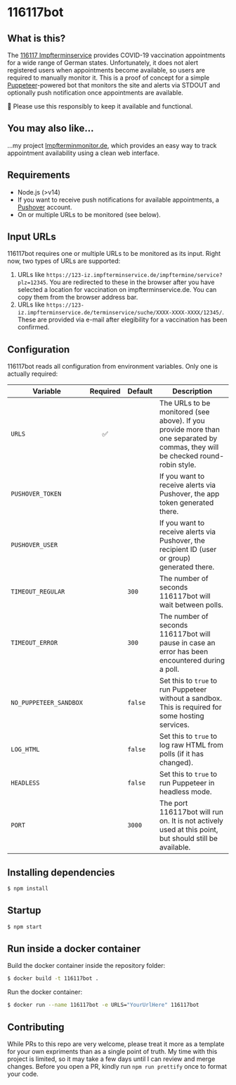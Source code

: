 # 116117bot

## What is this?

The [116117 Impfterminservice](https://www.impfterminservice.de) provides COVID-19 vaccination appointments for a wide range of German states. Unfortunately, it does not alert registered users when appointments become available, so users are required to manually monitor it. This is a proof of concept for a simple [Puppeteer](https://github.com/puppeteer/puppeteer)-powered bot that monitors the site and alerts via STDOUT and optionally push notification once appointments are available.

🦠 Please use this responsibly to keep it available and functional.

## You may also like…

…my project [Impfterminmonitor.de](https://www.impfterminmonitor.de), which provides an easy way to track appointment availability using a clean web interface.

## Requirements

- Node.js (>v14)
- If you want to receive push notifications for available appointments, a [Pushover](https://pushover.net) account.
- On or multiple URLs to be monitored (see below).

## Input URLs

116117bot requires one or multiple URLs to be monitored as its input. Right now, two types of URLs are supported:

1. URLs like `https://123-iz.impfterminservice.de/impftermine/service?plz=12345`. You are redirected to these in the browser after you have selected a location for vaccination on impfterminservice.de. You can copy them from the browser address bar.
2. URLs like `https://123-iz.impfterminservice.de/terminservice/suche/XXXX-XXXX-XXXX/12345/`. These are provided via e-mail after elegibility for a vaccination has been confirmed.

## Configuration

116117bot reads all configuration from environment variables. Only one is actually required:

| Variable               | Required | Default | Description                                                                                                                     |
| ---------------------- | :------: | ------- | ------------------------------------------------------------------------------------------------------------------------------- |
| `URLS`                 |    ✅    |         | The URLs to be monitored (see above). If you provide more than one separated by commas, they will be checked round-robin style. |
| `PUSHOVER_TOKEN`       |          |         | If you want to receive alerts via Pushover, the app token generated there.                                                      |
| `PUSHOVER_USER`        |          |         | If you want to receive alerts via Pushover, the recipient ID (user or group) generated there.                                   |
| `TIMEOUT_REGULAR`      |          | `300`   | The number of seconds 116117bot will wait between polls.                                                                        |
| `TIMEOUT_ERROR`        |          | `300`   | The number of seconds 116117bot will pause in case an error has been encountered during a poll.                                 |
| `NO_PUPPETEER_SANDBOX` |          | `false` | Set this to `true` to run Puppeteer without a sandbox. This is required for some hosting services.                              |
| `LOG_HTML`             |          | `false` | Set this to `true` to log raw HTML from polls (if it has changed).                                                              |
| `HEADLESS`             |          | `false` | Set this to `true` to run Puppeteer in headless mode.                                                                           |
| `PORT`                 |          | `3000`  | The port 116117bot will run on. It is not actively used at this point, but should still be available.                           |

## Installing dependencies

```sh
$ npm install
```

## Startup

```sh
$ npm start
```

## Run inside a docker container

Build the docker container inside the repository folder:

```sh
$ docker build -t 116117bot .
```

Run the docker container:

```sh
$ docker run --name 116117bot -e URLS="YourUrlHere" 116117bot
```

## Contributing

While PRs to this repo are very welcome, please treat it more as a template for your own expriments than as a single point of truth. My time with this project is limited, so it may take a few days until I can review and merge changes. Before you open a PR, kindly run `npm run prettify` once to format your code.
